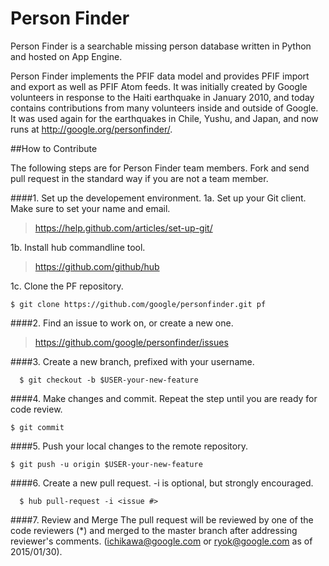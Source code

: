Person Finder
===================================

Person Finder is a searchable missing person database written in Python and hosted on App Engine.

Person Finder implements the PFIF data model and provides PFIF import and export as well as PFIF Atom feeds. It was initially created by Google volunteers in response to the Haiti earthquake in January 2010, and today contains contributions from many volunteers inside and outside of Google. It was used again for the earthquakes in Chile, Yushu, and Japan, and now runs at http://google.org/personfinder/.

##How to Contribute

The following steps are for Person Finder team members. Fork and send pull request in the standard way if you are not a team member.

####1. Set up the developement environment.
1a. Set up your Git client. Make sure to set your name and email.
> https://help.github.com/articles/set-up-git/

1b. Install hub commandline tool.
> https://github.com/github/hub

1c. Clone the PF repository.
```
$ git clone https://github.com/google/personfinder.git pf
```

####2. Find an issue to work on, or create a new one.
  > https://github.com/google/personfinder/issues

####3. Create a new branch, prefixed with your username.
```
  $ git checkout -b $USER-your-new-feature
```
####4. Make changes and commit. 
Repeat the step until you are ready for code review.
```
$ git commit
```
####5. Push your local changes to the remote repository.
```
$ git push -u origin $USER-your-new-feature
```
####6. Create a new pull request. 
-i is optional, but strongly encouraged.
```
  $ hub pull-request -i <issue #>
```
####7. Review and Merge
The pull request will be reviewed by one of the code reviewers (*) and merged to the master branch after addressing reviewer's comments. (ichikawa@google.com or ryok@google.com as of 2015/01/30).
